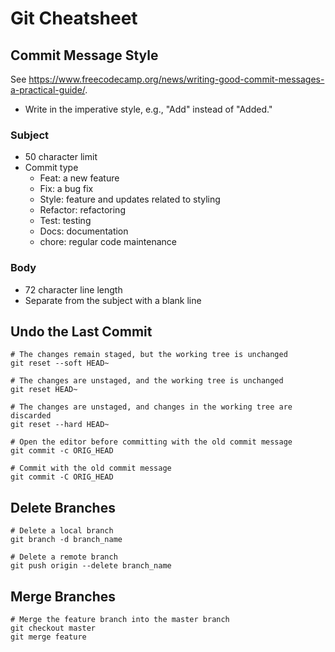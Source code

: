 Git Cheatsheet
==============

Commit Message Style
--------------------
See https://www.freecodecamp.org/news/writing-good-commit-messages-a-practical-guide/.

- Write in the imperative style, e.g., "Add" instead of "Added."

### Subject
- 50 character limit
- Commit type
    - Feat: a new feature
    - Fix: a bug fix
    - Style: feature and updates related to styling
    - Refactor: refactoring
    - Test: testing
    - Docs: documentation
    - chore: regular code maintenance

### Body
- 72 character line length
- Separate from the subject with a blank line

Undo the Last Commit
--------------------
```Shell
# The changes remain staged, but the working tree is unchanged
git reset --soft HEAD~

# The changes are unstaged, and the working tree is unchanged
git reset HEAD~

# The changes are unstaged, and changes in the working tree are discarded
git reset --hard HEAD~

# Open the editor before committing with the old commit message
git commit -c ORIG_HEAD

# Commit with the old commit message
git commit -C ORIG_HEAD
```

Delete Branches
---------------
```Shell
# Delete a local branch
git branch -d branch_name

# Delete a remote branch
git push origin --delete branch_name
```

Merge Branches
--------------
```Shell
# Merge the feature branch into the master branch
git checkout master
git merge feature
```

